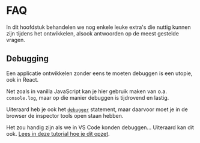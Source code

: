 # FAQ

In dit hoofdstuk behandelen we nog enkele leuke extra's die nuttig kunnen zijn tijdens het ontwikkelen, alsook antwoorden
op de meest gestelde vragen.

## Debugging

Een applicatie ontwikkelen zonder eens te moeten debuggen is een utopie, ook in React.

Net zoals in vanilla JavaScript kan je hier gebruik maken van o.a. `console.log`, maar op die manier debuggen is tijdrovend en lastig.

Uiteraard heb je ook het [`debugger`](https://developer.mozilla.org/en-US/docs/Web/JavaScript/Reference/Statements/debugger?retiredLocale=nl ':ignore') statement, maar daarvoor moet je in de browser de inspector tools open staan hebben.

Het zou handig zijn als we in VS Code konden debuggen... Uiteraard kan dit ook. [Lees in deze tutorial hoe je dit opzet](https://profy.dev/article/debug-react-vscode ':ignore').
